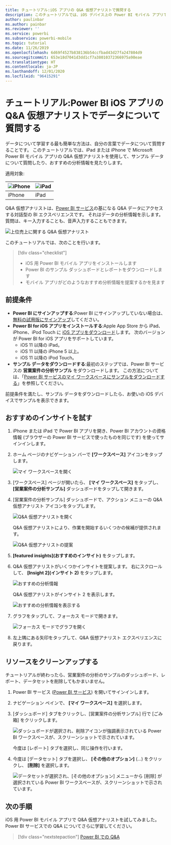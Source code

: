 ```yaml
---
title: チュートリアル:iOS アプリの Q&A 仮想アナリストで質問する
description: このチュートリアルでは、iOS デバイス上の Power BI モバイル アプリで Q&A 仮想アナリストを使用して、自分の言葉でサンプル データについて質問します。
author: paulinbar
ms.author: painbar
ms.reviewer: ''
ms.service: powerbi
ms.subservice: powerbi-mobile
ms.topic: tutorial
ms.date: 11/26/2019
ms.openlocfilehash: 6d69f4527b838136b54ccfbad43d27fa247804d9
ms.sourcegitcommit: 653e18d7041d3dd1cf7a38010372366975a98eae
ms.translationtype: HT
ms.contentlocale: ja-JP
ms.lasthandoff: 12/01/2020
ms.locfileid: "96415291"
---
```

# <a name="tutorial-ask-questions-about-your-data-with-the-qa-virtual-analyst-in-the-power-bi-ios-apps"></a>チュートリアル:Power BI iOS アプリの Q&A 仮想アナリストでデータについて質問する

データについて学習する最も簡単な方法は、自分の言葉でデータについて質問することです。 このチュートリアルでは、iPad または iPhone で Microsoft Power BI モバイル アプリの Q&A 仮想アナリストを使用して、サンプル データについて質問したり、おすすめの分析情報を見たりします。 

適用対象:

| ![iPhone](./media/tutorial-mobile-apps-ios-qna/iphone-logo-50-px.png) | ![iPad](./media/tutorial-mobile-apps-ios-qna/ipad-logo-50-px.png) |
|:--- |:--- |
| iPhone |iPad |

Q&A 仮想アナリストは、[Power BI サービス](https://powerbi.com)の基になる Q&A データにアクセスする対話型の BI エクスペリエンスです。 それはデータの分析情報を示します。質問は、キー入力することも、音声入力することもできます。

![上位売上に関する Q&A 仮想アナリスト](./media/tutorial-mobile-apps-ios-qna/power-bi-ios-q-n-a-top-sale-intro.png)

このチュートリアルでは、次のことを行います。

> [!div class="checklist"]
> * iOS 用 Power BI モバイル アプリをインストールします
> * Power BI のサンプル ダッシュボードとレポートをダウンロードします
> * モバイル アプリがどのようなおすすめ分析情報を提案するかを見ます

## <a name="prerequisites"></a>前提条件

* **Power BI にサインアップする**:Power BI にサインアップしていない場合は、[無料の試用版にサインアップ](https://app.powerbi.com/signupredirect?pbi_source=web)してください。
* **Power BI for iOS アプリをインストールする**:Apple App Store から iPad、iPhone、iPod Touch に [iOS アプリをダウンロード](https://apps.apple.com/app/microsoft-power-bi/id929738808)します。 次のバージョンが Power BI for iOS アプリをサポートしています。
  * iOS 11 以降の iPad。
  * iOS 11 以降の iPhone 5 以上。 
  * iOS 11 以降の iPod Touch。
* **サンプル データをダウンロードする**:最初のステップでは、Power BI サービスの **営業案件の分析サンプル** をダウンロードします。 この方法については、「[Power BI サービスのマイ ワークスペースにサンプルをダウンロードする](./mobile-apps-download-samples.md)」を参照してください。


前提条件を満たし、サンプル データをダウンロードしたら、お使いの iOS デバイスでサンプルを表示できます。

## <a name="try-featured-insights"></a>おすすめのインサイトを試す
1. iPhone または iPad で Power BI アプリを開き、Power BI アカウントの資格情報 (ブラウザーの Power BI サービスで使ったものを同じです) を使ってサインインします。

2. ホーム ページのナビゲーション バーで **[ワークスペース]** アイコンをタップします。

    ![マイ ワークスペースを開く](./media/tutorial-mobile-apps-ios-qna/power-bi-qna-open-myworkspace.png)

3. [ワークスペース] ページが開いたら、 **[マイ ワークスペース]** をタップし、 **[営業案件の分析サンプル]** ダッシュボードをタップして開きます。


3. [営業案件の分析サンプル] ダッシュボードで、アクション メニューの Q&A 仮想アナリスト アイコンをタップします。

    ![Q&A 仮想アナリストを開く](./media/tutorial-mobile-apps-ios-qna/power-bi-qna-open-qna.png)

    Q&amp;A 仮想アナリストにより、作業を開始するいくつかの候補が提供されます。

    ![Q&A 仮想アナリストの提案](./media/tutorial-mobile-apps-ios-qna/power-bi-qna-suggestions.png)

3. **[featured insights]\(おすすめのインサイト\)** をタップします。

4. Q&A 仮想アナリストがいくつかインサイトを提案します。 右にスクロールして、 **[Insight 2]\(インサイト 2\)** をタップします。

    ![おすすめの分析情報](./media/tutorial-mobile-apps-ios-qna/power-bi-ios-qna-suggest-insight-2.png)

   Q&A 仮想アナリストがインサイト 2 を表示します。

    ![おすすめの分析情報を表示する](./media/tutorial-mobile-apps-ios-qna/power-bi-ios-qna-show-insight-2.png)

5. グラフをタップして、フォーカス モードで開きます。

    ![フォーカス モードでグラフを開く](./media/tutorial-mobile-apps-ios-qna/power-bi-ios-qna-open-insight-2.png)

6. 左上隅にある矢印をタップして、Q&A 仮想アナリスト エクスペリエンスに戻ります。

## <a name="clean-up-resources"></a>リソースをクリーンアップする

チュートリアルが終わったら、営業案件の分析のサンプルのダッシュボード、レポート、データセットを削除してもかまいません。

1. Power BI サービス ([Power BI サービス](https://app.powerbi.com)) を開いてサインインします。

2. ナビゲーション ペインで、 **[マイ ワークスペース]** を選択します。

3. [ダッシュボード] タブをクリックし、[営業案件の分析サンプル] 行で [ごみ箱] をクリックします。

    ![ダッシュボードが選択され、削除アイコンが強調表示されている Power BI ワークスペースが、スクリーンショットで示されています。](./media/tutorial-mobile-apps-ios-qna/power-bi-tutorial-mobile-apps-ios-qna-delete-opportunity-analysis-sample.png)

    今度は [レポート] タブを選択し、同じ操作を行います。

4. 今度は [データセット] タブを選択し、 **[その他のオプション]** (...) をクリックし、 **[削除]** を選択します。

    ![データセットが選択され、[その他のオプション] メニューから [削除] が選択されている Power BI ワークスペースが、スクリーンショットで示されています。](./media/tutorial-mobile-apps-ios-qna/power-bi-tutorial-mobile-apps-ios-qna-delete-opportunity-analysis-sample-datasets.png)

## <a name="next-steps"></a>次の手順

iOS 用 Power BI モバイル アプリで Q&A 仮想アナリストを試してみました。 Power BI サービスでの Q&A についてさらに学習してください。
> [!div class="nextstepaction"]
> [Power BI での Q&A](../end-user-q-and-a.md)